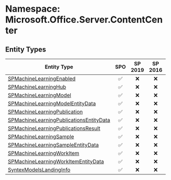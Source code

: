 # Namespace: Microsoft.Office.Server.ContentCenter

## Entity Types

Entity Type | SPO | SP 2019 | SP 2016 | SP 2013
----------|:---:|:-------:|:-------:|:-------:
[SPMachineLearningEnabled](./EntityTypes/SPMachineLearningEnabled.md) | ✅ | ❌ | ❌ | ❌
[SPMachineLearningHub](./EntityTypes/SPMachineLearningHub.md) | ✅ | ❌ | ❌ | ❌
[SPMachineLearningModel](./EntityTypes/SPMachineLearningModel.md) | ✅ | ❌ | ❌ | ❌
[SPMachineLearningModelEntityData](./EntityTypes/SPMachineLearningModelEntityData.md) | ✅ | ❌ | ❌ | ❌
[SPMachineLearningPublication](./EntityTypes/SPMachineLearningPublication.md) | ✅ | ❌ | ❌ | ❌
[SPMachineLearningPublicationsEntityData](./EntityTypes/SPMachineLearningPublicationsEntityData.md) | ✅ | ❌ | ❌ | ❌
[SPMachineLearningPublicationsResult](./EntityTypes/SPMachineLearningPublicationsResult.md) | ✅ | ❌ | ❌ | ❌
[SPMachineLearningSample](./EntityTypes/SPMachineLearningSample.md) | ✅ | ❌ | ❌ | ❌
[SPMachineLearningSampleEntityData](./EntityTypes/SPMachineLearningSampleEntityData.md) | ✅ | ❌ | ❌ | ❌
[SPMachineLearningWorkItem](./EntityTypes/SPMachineLearningWorkItem.md) | ✅ | ❌ | ❌ | ❌
[SPMachineLearningWorkItemEntityData](./EntityTypes/SPMachineLearningWorkItemEntityData.md) | ✅ | ❌ | ❌ | ❌
[SyntexModelsLandingInfo](./EntityTypes/SyntexModelsLandingInfo.md) | ✅ | ❌ | ❌ | ❌